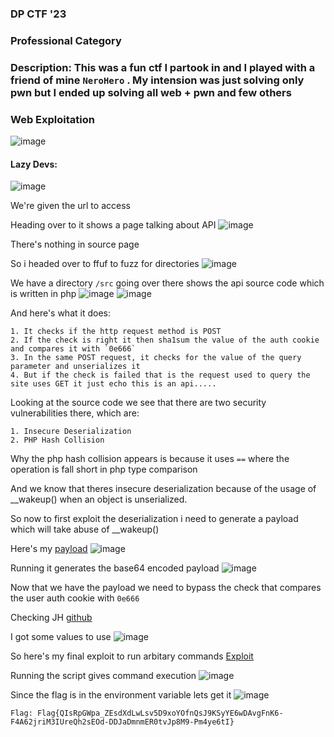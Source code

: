 <h3> DP CTF '23 </h3>

### Professional Category

### Description: This was a fun ctf I partook in and I played with a friend of mine `NeroHero` . My intension was just solving only pwn but I ended up solving all web + pwn and few others

### Web Exploitation
![image](https://user-images.githubusercontent.com/113513376/223123603-08d16cd1-76c4-4ddd-b5b8-211b7a1baeee.png)

#### Lazy Devs:
![image](https://user-images.githubusercontent.com/113513376/223123973-5e594258-2972-473b-8484-6088834385bc.png)

We're given the url to access 

Heading over to it shows a page talking about API
![image](https://user-images.githubusercontent.com/113513376/223124651-2fc28c1e-fb17-4067-b9dd-924916a4140c.png)

There's nothing in source page

So i headed over to ffuf to fuzz for directories
![image](https://user-images.githubusercontent.com/113513376/223125247-f3e7c618-8c1f-4e26-80db-0211925c711d.png)

We have a directory `/src` going over there shows the api source code which is written in php
![image](https://user-images.githubusercontent.com/113513376/223125506-bc553643-014b-4d3c-a4f2-1d6d69950900.png)
![image](https://user-images.githubusercontent.com/113513376/223125664-94bbea89-cf33-476a-9a55-535157c2b156.png)

And here's what it does:

```
1. It checks if the http request method is POST 
2. If the check is right it then sha1sum the value of the auth cookie and compares it with `0e666` 
3. In the same POST request, it checks for the value of the query parameter and unserializes it 
4. But if the check is failed that is the request used to query the site uses GET it just echo this is an api.....
```

Looking at the source code we see that there are two security vulnerabilities there, which are:

```
1. Insecure Deserialization
2. PHP Hash Collision
```

Why the php hash collision appears is because it uses `==` where the operation is fall short in php type comparison

And we know that theres insecure deserialization because of the usage of __wakeup() when an object is unserialized.

So now to first exploit the deserialization i need to generate a payload which will take abuse of __wakeup() 

Here's my [payload](https://github.com/markuched13/markuched13.github.io/blob/main/solvescript/dpctf/web/lazydevs/payload.php)
![image](https://user-images.githubusercontent.com/113513376/223127581-745b1eb6-c831-4a6f-9fbe-5a21a7af0f7a.png)

Running it generates the base64 encoded payload
![image](https://user-images.githubusercontent.com/113513376/223128311-08b9be0f-2c24-428f-a3dd-11b44c56732e.png)

Now that we have the payload we need to bypass the check that compares the user auth cookie with `0e666`

Checking JH [github](https://github.com/JohnHammond/ctf-katana)

I got some values to use 
![image](https://user-images.githubusercontent.com/113513376/223128985-07e84727-e918-4dde-9772-65bda9a18fc3.png)

So here's my final exploit to run arbitary commands [Exploit](https://github.com/markuched13/markuched13.github.io/blob/main/solvescript/dpctf/web/lazydevs/exploit.sh)

Running the script gives command execution
![image](https://user-images.githubusercontent.com/113513376/223131580-ce997114-f003-4f61-ad8f-f63b022a8344.png)

Since the flag is in the environment variable lets get it
![image](https://user-images.githubusercontent.com/113513376/223131651-658dea35-225c-4447-87c9-e6ceb901a954.png)

```
Flag: Flag{QIsRpGWpa_ZEsdXdLwLsv5D9xoYOfnQsJ9KSyYE6wDAvgFnK6-F4A62jriM3IUreQh2sEOd-DDJaDmnmER0tvJp8M9-Pm4ye6tI}
```





